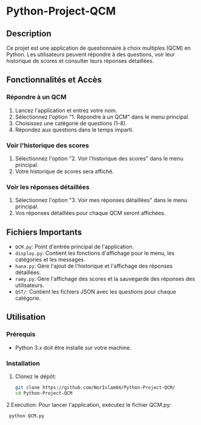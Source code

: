 # Python-Project-QCM

## Description
Ce projet est une application de questionnaire à choix multiples (QCM) en Python. Les utilisateurs peuvent répondre à des questions, voir leur historique de scores et consulter leurs réponses détaillées.

## Fonctionnalités et Accès

### Répondre à un QCM
1. Lancez l'application et entrez votre nom.
2. Sélectionnez l'option "1. Répondre à un QCM" dans le menu principal.
3. Choisissez une catégorie de questions (1-8).
4. Répondez aux questions dans le temps imparti.

### Voir l'historique des scores
1. Sélectionnez l'option "2. Voir l'historique des scores" dans le menu principal.
2. Votre historique de scores sera affiché.

### Voir les réponses détaillées
1. Sélectionnez l'option "3. Voir mes réponses détaillées" dans le menu principal.
2. Vos réponses détaillées pour chaque QCM seront affichées.

## Fichiers Importants
- `QCM.py`: Point d'entrée principal de l'application.
- `display.py`: Contient les fonctions d'affichage pour le menu, les catégories et les messages.
- `hana.py`: Gère l'ajout de l'historique et l'affichage des réponses détaillées.
- `ramy.py`: Gère l'affichage des scores et la sauvegarde des réponses des utilisateurs.
- `QST/`: Contient les fichiers JSON avec les questions pour chaque catégorie.

## Utilisation

### Prérequis
- Python 3.x doit être installé sur votre machine.

### Installation
1. Clonez le dépôt:
   ```sh
   git clone https://github.com/NorIslam04/Python-Project-QCM/
   cd Python-Project-QCM
   
2.Execution:
Pour lancer l'application, exécutez le fichier QCM.py:
  ```sh
   python QCM.py
  ```
